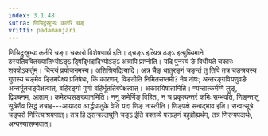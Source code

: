 ```yaml
---
index: 3.1.48
sutra: णिश्रिद्रुस्रुभ्यः कर्तरि चङ्
vritti: padamanjari
---
```


 णिश्रिद्रुस्रुभ्यः कर्तरि चङ्॥ चकारो विशेषणार्थ इति। ठ्चङ्ऽ इत्यित्र ठङ्ऽ इत्युच्यिमाने ठस्यतिवक्तिख्यातिभ्योऽङ्ऽ ठ्षिद्भिदादिभ्योऽङ्ऽ अत्रापि प्राप्नोति। यदि पुनरयं ङे विधीयते चकारः शक्योऽकर्तुम्। चिन्त्यं प्रयोजनमस्य। अशिश्रियदित्यादि। अत्र चैङ् धातुरङ्गं चङ्न्तं तु तिपि तत्र चङश्रयस्य गुणस्य चङ्मेव ङ्तिमपेक्ष्य प्रतिषेधः, किं कारणम्, क्ङितीति निमितसप्तमी? नैष दोषः; अन्तरङ्गवियणुवङै अन्तर्भूतचङ्पेक्षत्वात्, बहिरङ्गो गुणो बहिर्भूततिबपेक्षत्वात्। अकारयिषातामिति। ण्यन्तात्कर्मणि लुङ्, द्विवचनम्, आताम्। कमेरुपसङ्ख्यानमिति। ननु कमेर्णिङ् विहितः, न च प्रकृत्यन्तरं कमिः सम्भवति, णिङ्न्तातु सूत्रेणैव सिद्धं तत्राह---आयादय आर्द्धधातुके वेति यदा णिङ् नास्तीति। णिङ्पक्षे सन्वद्भाव इति। सन्वत्सूत्रे चङ्परो णिरित्याश्रयणात्। तत्र हि ठ्सन्वल्लघुनि चङ्ऽ ईति वक्तव्ये परग्रहणं बहुब्रीह्यर्थम्, तत्र णिरन्यपदार्थः, अन्यस्यासम्भवात्॥